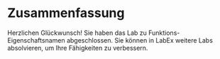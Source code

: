 # Zusammenfassung

Herzlichen Glückwunsch! Sie haben das Lab zu Funktions-Eigenschaftsnamen abgeschlossen. Sie können in LabEx weitere Labs absolvieren, um Ihre Fähigkeiten zu verbessern.
